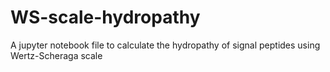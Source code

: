 # WS-scale-hydropathy
A jupyter notebook file to calculate the hydropathy of signal peptides using Wertz-Scheraga scale
